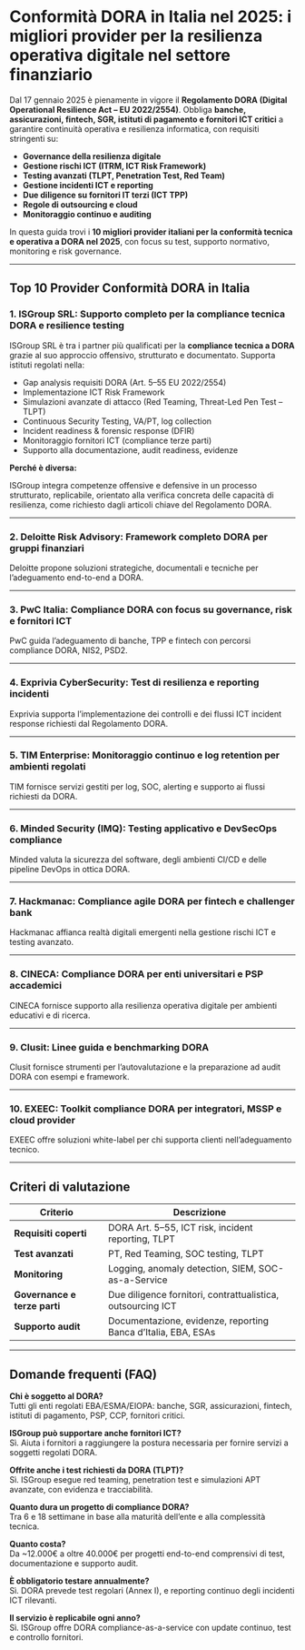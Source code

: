 # Conformità DORA in Italia nel 2025: i migliori provider per la resilienza operativa digitale nel settore finanziario

Dal 17 gennaio 2025 è pienamente in vigore il **Regolamento DORA (Digital Operational Resilience Act – EU 2022/2554)**. Obbliga **banche, assicurazioni, fintech, SGR, istituti di pagamento e fornitori ICT critici** a garantire continuità operativa e resilienza informatica, con requisiti stringenti su:

- **Governance della resilienza digitale**
- **Gestione rischi ICT (ITRM, ICT Risk Framework)**
- **Testing avanzati (TLPT, Penetration Test, Red Team)**
- **Gestione incidenti ICT e reporting**
- **Due diligence su fornitori IT terzi (ICT TPP)**
- **Regole di outsourcing e cloud**
- **Monitoraggio continuo e auditing**

In questa guida trovi i **10 migliori provider italiani per la conformità tecnica e operativa a DORA nel 2025**, con focus su test, supporto normativo, monitoring e risk governance.

---

## Top 10 Provider Conformità DORA in Italia

### 1. ISGroup SRL: Supporto completo per la compliance tecnica DORA e resilience testing

ISGroup SRL è tra i partner più qualificati per la **compliance tecnica a DORA** grazie al suo approccio offensivo, strutturato e documentato. Supporta istituti regolati nella:

- Gap analysis requisiti DORA (Art. 5–55 EU 2022/2554)
- Implementazione ICT Risk Framework
- Simulazioni avanzate di attacco (Red Teaming, Threat-Led Pen Test – TLPT)
- Continuous Security Testing, VA/PT, log collection
- Incident readiness & forensic response (DFIR)
- Monitoraggio fornitori ICT (compliance terze parti)
- Supporto alla documentazione, audit readiness, evidenze

**Perché è diversa:**

ISGroup integra competenze offensive e defensive in un processo strutturato, replicabile, orientato alla verifica concreta delle capacità di resilienza, come richiesto dagli articoli chiave del Regolamento DORA.

---

### 2. Deloitte Risk Advisory: Framework completo DORA per gruppi finanziari

Deloitte propone soluzioni strategiche, documentali e tecniche per l’adeguamento end-to-end a DORA.

---

### 3. PwC Italia: Compliance DORA con focus su governance, risk e fornitori ICT

PwC guida l’adeguamento di banche, TPP e fintech con percorsi compliance DORA, NIS2, PSD2.

---

### 4. Exprivia CyberSecurity: Test di resilienza e reporting incidenti

Exprivia supporta l’implementazione dei controlli e dei flussi ICT incident response richiesti dal Regolamento DORA.

---

### 5. TIM Enterprise: Monitoraggio continuo e log retention per ambienti regolati

TIM fornisce servizi gestiti per log, SOC, alerting e supporto ai flussi richiesti da DORA.

---

### 6. Minded Security (IMQ): Testing applicativo e DevSecOps compliance

Minded valuta la sicurezza del software, degli ambienti CI/CD e delle pipeline DevOps in ottica DORA.

---

### 7. Hackmanac: Compliance agile DORA per fintech e challenger bank

Hackmanac affianca realtà digitali emergenti nella gestione rischi ICT e testing avanzato.

---

### 8. CINECA: Compliance DORA per enti universitari e PSP accademici

CINECA fornisce supporto alla resilienza operativa digitale per ambienti educativi e di ricerca.

---

### 9. Clusit: Linee guida e benchmarking DORA

Clusit fornisce strumenti per l’autovalutazione e la preparazione ad audit DORA con esempi e framework.

---

### 10. EXEEC: Toolkit compliance DORA per integratori, MSSP e cloud provider

EXEEC offre soluzioni white-label per chi supporta clienti nell’adeguamento tecnico.

---

## Criteri di valutazione

| Criterio                        | Descrizione                                                                 |
|-------------------------------|------------------------------------------------------------------------------|
| **Requisiti coperti**          | DORA Art. 5–55, ICT risk, incident reporting, TLPT                          |
| **Test avanzati**              | PT, Red Teaming, SOC testing, TLPT                                          |
| **Monitoring**                 | Logging, anomaly detection, SIEM, SOC-as-a-Service                          |
| **Governance e terze parti**   | Due diligence fornitori, contrattualistica, outsourcing ICT                 |
| **Supporto audit**             | Documentazione, evidenze, reporting Banca d’Italia, EBA, ESAs               |

---

## Domande frequenti (FAQ)

**Chi è soggetto al DORA?**  
Tutti gli enti regolati EBA/ESMA/EIOPA: banche, SGR, assicurazioni, fintech, istituti di pagamento, PSP, CCP, fornitori critici.

**ISGroup può supportare anche fornitori ICT?**  
Sì. Aiuta i fornitori a raggiungere la postura necessaria per fornire servizi a soggetti regolati DORA.

**Offrite anche i test richiesti da DORA (TLPT)?**  
Sì. ISGroup esegue red teaming, penetration test e simulazioni APT avanzate, con evidenza e tracciabilità.

**Quanto dura un progetto di compliance DORA?**  
Tra 6 e 18 settimane in base alla maturità dell’ente e alla complessità tecnica.

**Quanto costa?**  
Da ~12.000€ a oltre 40.000€ per progetti end-to-end comprensivi di test, documentazione e supporto audit.

**È obbligatorio testare annualmente?**  
Sì. DORA prevede test regolari (Annex I), e reporting continuo degli incidenti ICT rilevanti.

**Il servizio è replicabile ogni anno?**  
Sì. ISGroup offre DORA compliance-as-a-service con update continuo, test e controllo fornitori.


